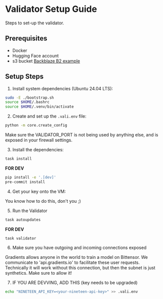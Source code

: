 # Validator Setup Guide

Steps to set-up the validator.

## Prerequisites

- Docker
- Hugging Face account
- s3 bucket [Backblaze B2 example](s3_setup.md)

## Setup Steps

1. Install system dependencies (Ubuntu 24.04 LTS):

```bash
sudo -E ./bootstrap.sh
source $HOME/.bashrc
source $HOME/.venv/bin/activate
```

2. Create and set up the `.vali.env` file:

```bash
python -m core.create_config
```

Make sure the VALIDATOR_PORT is not being used by anything else, and is exposed in your firewall settings.

3. Install the dependencies:

```bash
task install
```

**FOR DEV**
```bash
pip install -e '.[dev]'
pre-commit install
```

4. Get your key onto the VM:

You know how to do this, don't you ;)


5. Run the Validator

```bash
task autoupdates
```

**FOR DEV**

```bash
task validator
```


6. Make sure you have outgoing and incoming connections exposed

Gradients allows anyone in the world to train a model on Bittensor. We communicate to 'api.gradients.io' to facilitate these user requests.
Technically it will work without this connection, but then the subnet is just synthetics. Make sure to allow it!


7. IF YOU ARE DEVVING, ADD THIS (key needs to be upgraded)
```bash
echo "NINETEEN_API_KEY=<your-nineteen-api-key>" >> .vali.env
```
